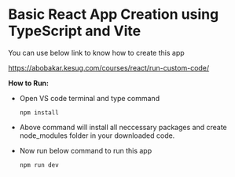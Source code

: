 # Basic React App Creation using TypeScript and Vite

You can use below link to know how to create this app

https://abobakar.kesug.com/courses/react/run-custom-code/

**How to Run:**

- Open VS code terminal and type command

      npm install

- Above command will install all neccessary packages and create node_modules folder in your downloaded code.

- Now run below command to run this app

      npm run dev

